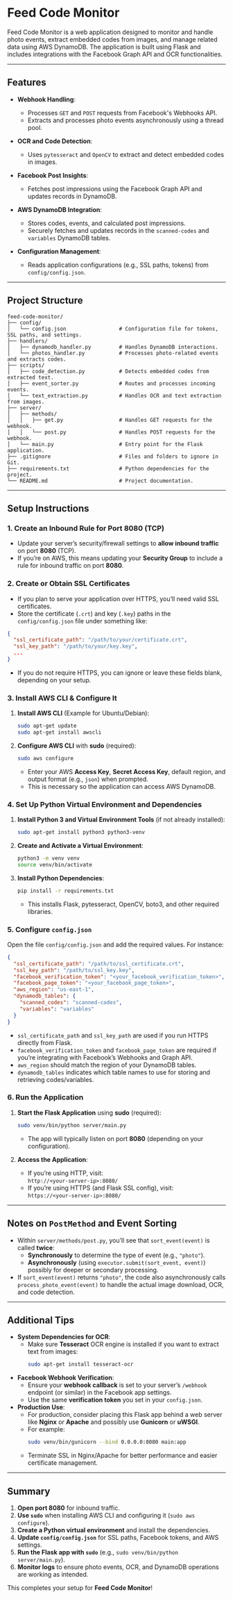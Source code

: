 # Feed Code Monitor

Feed Code Monitor is a web application designed to monitor and handle photo events, extract embedded codes from images, and manage related data using AWS DynamoDB. The application is built using Flask and includes integrations with the Facebook Graph API and OCR functionalities.

---

## Features

- **Webhook Handling**:
  - Processes `GET` and `POST` requests from Facebook's Webhooks API.
  - Extracts and processes photo events asynchronously using a thread pool.

- **OCR and Code Detection**:
  - Uses `pytesseract` and `OpenCV` to extract and detect embedded codes in images.

- **Facebook Post Insights**:
  - Fetches post impressions using the Facebook Graph API and updates records in DynamoDB.

- **AWS DynamoDB Integration**:
  - Stores codes, events, and calculated post impressions.
  - Securely fetches and updates records in the `scanned-codes` and `variables` DynamoDB tables.

- **Configuration Management**:
  - Reads application configurations (e.g., SSL paths, tokens) from `config/config.json`.

---

## Project Structure

```plaintext
feed-code-monitor/
├── config/
│   └── config.json                 # Configuration file for tokens, SSL paths, and settings.
├── handlers/
│   ├── dynamodb_handler.py         # Handles DynamoDB interactions.
│   └── photos_handler.py           # Processes photo-related events and extracts codes.
├── scripts/
│   ├── code_detection.py           # Detects embedded codes from extracted text.
│   ├── event_sorter.py             # Routes and processes incoming events.
│   └── text_extraction.py          # Handles OCR and text extraction from images.
├── server/
│   ├── methods/
│   │   ├── get.py                  # Handles GET requests for the webhook.
│   │   └── post.py                 # Handles POST requests for the webhook.
│   └── main.py                     # Entry point for the Flask application.
├── .gitignore                      # Files and folders to ignore in Git.
├── requirements.txt                # Python dependencies for the project.
└── README.md                       # Project documentation.
```

---

## Setup Instructions

### 1. Create an Inbound Rule for Port 8080 (TCP)

- Update your server’s security/firewall settings to **allow inbound traffic** on port **8080** (TCP).  
- If you’re on AWS, this means updating your **Security Group** to include a rule for inbound traffic on port **8080**.

### 2. Create or Obtain SSL Certificates

- If you plan to serve your application over HTTPS, you’ll need valid SSL certificates.
- Store the certificate (`.crt`) and key (`.key`) paths in the `config/config.json` file under something like:

```json
{
  "ssl_certificate_path": "/path/to/your/certificate.crt",
  "ssl_key_path": "/path/to/your/key.key",
  ...
}
```

- If you do not require HTTPS, you can ignore or leave these fields blank, depending on your setup.

### 3. Install AWS CLI & Configure It

1. **Install AWS CLI** (Example for Ubuntu/Debian):
   ```bash
   sudo apt-get update
   sudo apt-get install awscli
   ```
2. **Configure AWS CLI** with **sudo** (required):
   ```bash
   sudo aws configure
   ```
   - Enter your AWS **Access Key**, **Secret Access Key**, default region, and output format (e.g., `json`) when prompted.
   - This is necessary so the application can access AWS DynamoDB.

### 4. Set Up Python Virtual Environment and Dependencies

1. **Install Python 3 and Virtual Environment Tools** (if not already installed):
   ```bash
   sudo apt-get install python3 python3-venv
   ```
2. **Create and Activate a Virtual Environment**:
   ```bash
   python3 -m venv venv
   source venv/bin/activate
   ```
3. **Install Python Dependencies**:
   ```bash
   pip install -r requirements.txt
   ```
   - This installs Flask, pytesseract, OpenCV, boto3, and other required libraries.

### 5. Configure `config.json`

Open the file `config/config.json` and add the required values. For instance:

```json
{
  "ssl_certificate_path": "/path/to/ssl_certificate.crt",
  "ssl_key_path": "/path/to/ssl_key.key",
  "facebook_verification_token": "<your_facebook_verification_token>",
  "facebook_page_token": "<your_facebook_page_token>",
  "aws_region": "us-east-1",
  "dynamodb_tables": {
    "scanned_codes": "scanned-codes",
    "variables": "variables"
  }
}
```

- `ssl_certificate_path` and `ssl_key_path` are used if you run HTTPS directly from Flask.  
- `facebook_verification_token` and `facebook_page_token` are required if you’re integrating with Facebook’s Webhooks and Graph API.  
- `aws_region` should match the region of your DynamoDB tables.  
- `dynamodb_tables` indicates which table names to use for storing and retrieving codes/variables.

### 6. Run the Application

1. **Start the Flask Application** using **sudo** (required):
   ```bash
   sudo venv/bin/python server/main.py
   ```
   - The app will typically listen on port **8080** (depending on your configuration).

2. **Access the Application**:
   - If you’re using HTTP, visit:  
     `http://<your-server-ip>:8080/`
   - If you’re using HTTPS (and Flask SSL config), visit:  
     `https://<your-server-ip>:8080/`

---

## Notes on `PostMethod` and Event Sorting

- Within `server/methods/post.py`, you’ll see that `sort_event(event)` is called **twice**:
  - **Synchronously** to determine the type of event (e.g., `"photo"`).
  - **Asynchronously** (using `executor.submit(sort_event, event)`) possibly for deeper or secondary processing.
- If `sort_event(event)` returns `"photo"`, the code also asynchronously calls `process_photo_event(event)` to handle the actual image download, OCR, and code detection.

---

## Additional Tips

- **System Dependencies for OCR**:
  - Make sure **Tesseract** OCR engine is installed if you want to extract text from images:
    ```bash
    sudo apt-get install tesseract-ocr
    ```
- **Facebook Webhook Verification**:
  - Ensure your **webhook callback** is set to your server’s `/webhook` endpoint (or similar) in the Facebook app settings.
  - Use the same **verification token** you set in your `config.json`.
- **Production Use**:
  - For production, consider placing this Flask app behind a web server like **Nginx** or **Apache** and possibly use **Gunicorn** or **uWSGI**.
  - For example:
    ```bash
    sudo venv/bin/gunicorn --bind 0.0.0.0:8080 main:app
    ```
  - Terminate SSL in Nginx/Apache for better performance and easier certificate management.

---

## Summary

1. **Open port 8080** for inbound traffic.  
2. **Use `sudo`** when installing AWS CLI and configuring it (`sudo aws configure`).  
3. **Create a Python virtual environment** and install the dependencies.  
4. **Update `config/config.json`** for SSL paths, Facebook tokens, and AWS settings.  
5. **Run the Flask app with `sudo`** (e.g., `sudo venv/bin/python server/main.py`).  
6. **Monitor logs** to ensure photo events, OCR, and DynamoDB operations are working as intended.

This completes your setup for **Feed Code Monitor**!
